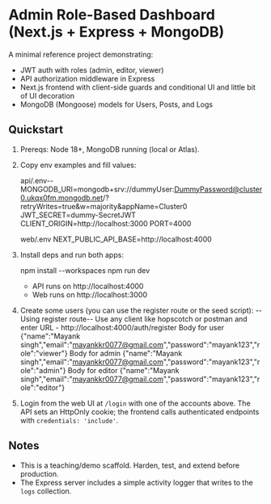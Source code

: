# Admin Role-Based Dashboard (Next.js + Express + MongoDB)

A minimal reference project demonstrating:
- JWT auth with roles (admin, editor, viewer)
- API authorization middleware in Express
- Next.js frontend with client-side guards and conditional UI and little bit of UI decoration
- MongoDB (Mongoose) models for Users, Posts, and Logs

## Quickstart

1) Prereqs: Node 18+, MongoDB running (local or Atlas).  
2) Copy env examples and fill values:

     api/.env--
    MONGODB_URI=mongodb+srv://dummyUser:DummyPassword@cluster0.ukqx0fm.mongodb.net/?retryWrites=true&w=majority&appName=Cluster0
    JWT_SECRET=dummy-SecretJWT
    CLIENT_ORIGIN=http://localhost:3000
    PORT=4000

     web/.env
    NEXT_PUBLIC_API_BASE=http://localhost:4000



4) Install deps and run both apps:

   npm install --workspaces 
   npm run dev

   - API runs on http://localhost:4000
   - Web runs on http://localhost:3000

5) Create some users (you can use the register route or the seed script):
   --Using register route--
   Use any client like hopscotch or postman and enter URL - http://localhost:4000/auth/register
   Body for user 
   {"name":"Mayank singh","email":"mayankkr0077@gmail.com","password":"mayank123","role":"viewer"}
   Body for admin 
   {"name":"Mayank singh","email":"mayankkr0077@gmail.com","password":"mayank123","role":"admin"}
   Body for editor 
   {"name":"Mayank singh","email":"mayankkr0077@gmail.com","password":"mayank123","role":"editor"}

6) Login from the web UI at `/login` with one of the accounts above.
   The API sets an HttpOnly cookie; the frontend calls authenticated endpoints with `credentials: 'include'`.

## Notes

- This is a teaching/demo scaffold. Harden, test, and extend before production.
- The Express server includes a simple activity logger that writes to the `logs` collection.
